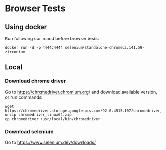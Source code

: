 # Browser Tests

## Using docker

Run following command before browser tests:
```
docker run -d -p 4444:4444 selenium/standalone-chrome:3.141.59-zirconium
```

## Local

### Download chrome driver

Go to https://chromedriver.chromium.org/ and download available version, or run commands:

```
wget https://chromedriver.storage.googleapis.com/92.0.4515.107/chromedriver_linux64.zip
unzip chromedriver_linux64.zip
cp chromedriver /usr/local/bin/chromedriver
```


### Download selenium

Go to https://www.selenium.dev/downloads/
